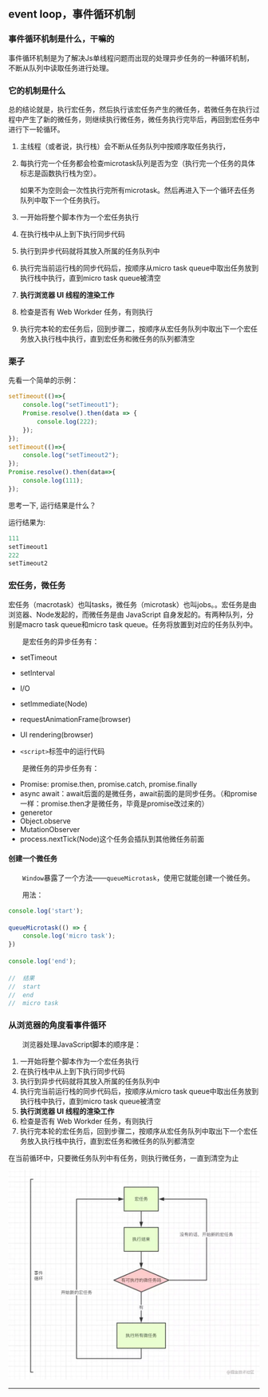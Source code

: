 ## event loop，事件循环机制

### 事件循环机制是什么，干嘛的

事件循环机制是为了解决Js单线程问题而出现的处理异步任务的一种循环机制，不断从队列中读取任务进行处理。

### 它的机制是什么



总的结论就是，执行宏任务，然后执行该宏任务产生的微任务，若微任务在执行过程中产生了新的微任务，则继续执行微任务，微任务执行完毕后，再回到宏任务中进行下一轮循环。

1. 主线程（或者说，执行栈）会不断从任务队列中按顺序取任务执行，

2. 每执行完一个任务都会检查microtask队列是否为空（执行完一个任务的具体标志是函数执行栈为空）。

   如果不为空则会一次性执行完所有microtask。然后再进入下一个循环去任务队列中取下一个任务执行。







1. 一开始将整个脚本作为一个宏任务执行
2. 在执行栈中从上到下执行同步代码
3. 执行到异步代码就将其放入所属的任务队列中
4. 执行完当前运行栈的同步代码后，按顺序从micro task queue中取出任务放到执行栈中执行，直到micro task queue被清空
5. **执行浏览器 UI 线程的渲染工作**
6. 检查是否有 Web Workder 任务，有则执行
7. 执行完本轮的宏任务后，回到步骤二，按顺序从宏任务队列中取出下一个宏任务放入执行栈中执行，直到宏任务和微任务的队列都清空

### 栗子

先看一个简单的示例：

```js
setTimeout(()=>{
    console.log("setTimeout1");
    Promise.resolve().then(data => {
        console.log(222);
    });
});
setTimeout(()=>{
    console.log("setTimeout2");
});
Promise.resolve().then(data=>{
    console.log(111);
});
```

思考一下, 运行结果是什么？

运行结果为:

```js
111
setTimeout1
222
setTimeout2
```



### 宏任务，微任务

宏任务（macrotask）也叫tasks，微任务（microtask）也叫jobs。。宏任务是由浏览器、Node发起的，而微任务是由 JavaScript 自身发起的。有两种队列，分别是macro task queue和micro task queue。任务将放置到对应的任务队列中。

  是宏任务的异步任务有：

- setTimeout

- setInterval

- I/O

- setImmediate(Node)

- requestAnimationFrame(browser)

- UI rendering(browser)

- `<script>`标签中的运行代码

  

  

  是微任务的异步任务有：

- Promise: promise.then, promise.catch, promise.finally
- async await：await后面的是微任务，await前面的是同步任务。（和promise一样：promise.then才是微任务，毕竟是promise改过来的）
- generetor
- Object.observe
- MutationObserver
- process.nextTick(Node)这个任务会插队到其他微任务前面

#### 创建一个微任务

  `Window`暴露了一个方法——`queueMicrotask`，使用它就能创建一个微任务。

  用法：

```js
console.log('start');

queueMicrotask(() => {
    console.log('micro task');
})

console.log('end');

//	结果
//	start
//	end
//	micro task
```



### 从浏览器的角度看事件循环

  浏览器处理JavaScript脚本的顺序是：

1. 一开始将整个脚本作为一个宏任务执行
2. 在执行栈中从上到下执行同步代码
3. 执行到异步代码就将其放入所属的任务队列中
4. 执行完当前运行栈的同步代码后，按顺序从micro task queue中取出任务放到执行栈中执行，直到micro task queue被清空
5. **执行浏览器 UI 线程的渲染工作**
6. 检查是否有 Web Workder 任务，有则执行
7. 执行完本轮的宏任务后，回到步骤二，按顺序从宏任务队列中取出下一个宏任务放入执行栈中执行，直到宏任务和微任务的队列都清空



在当前循环中，只要微任务队列中有任务，则执行微任务，一直到清空为止

![cmd-markdown-logo](图片/164974fa4b42e4aftplv-t2oaga2asx-watermark-163569344362926.awebp)

------


